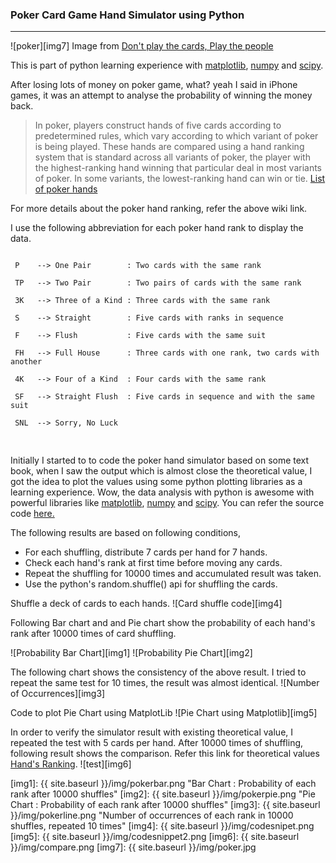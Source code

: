 
### Poker Card Game Hand Simulator using Python
---
![poker][img7] 
Image from [Don't play the cards, Play the people][link6]</br>

This is part of python learning experience with [matplotlib][link2], [numpy][link3]
and [scipy][link4]. 

After losing lots of money on poker game, what? yeah I said in iPhone games, it was an 
attempt to analyse the probability of winning the money back. 

>In poker, players construct hands of five cards according to predetermined rules,
> which vary according to which variant of poker is being played. These hands are 
>compared using a hand ranking system that is standard across all variants of poker,
> the player with the highest-ranking hand winning that particular deal in most 
>variants of poker. In some variants, the lowest-ranking hand can win or tie. [List of poker hands][link1]

For more details about the poker hand ranking, refer the above wiki link.

I use the following abbreviation for each poker hand rank to display the data. 
<pre>
<code>
 P 	  --> One Pair        : Two cards with the same rank </br>
 TP   --> Two Pair        : Two pairs of cards with the same rank</br>
 3K   --> Three of a Kind : Three cards with the same rank</br>
 S    --> Straight        : Five cards with ranks in sequence</br>
 F    --> Flush           : Five cards with the same suit</br>
 FH   --> Full House      : Three cards with one rank, two cards with another </br>
 4K   --> Four of a Kind  : Four cards with the same rank</br>
 SF   --> Straight Flush  : Five cards in sequence and with the same suit</br>
 SNL  --> Sorry, No Luck </br>
</code>
</pre>

Initially I started to to code the poker hand simulator based on some text book, when I
saw the output which is almost close the theoretical value, I got the idea to plot the
values using some python plotting libraries as a learning  experience. Wow, the data
analysis with python is awesome with powerful libraries like [matplotlib][link2], [numpy][link3]
and [scipy][link4]. You can refer the source code [here.][link5] 

The following results are based on following conditions,
<ul>
	<li>For each shuffling, distribute 7 cards per hand for 7 hands.</li>
	<li>Check each hand's rank at first time before moving any cards.</li>
	<li>Repeat the shuffling for 10000 times and accumulated result was taken.</li>
	<li>Use the python's random.shuffle() api for shuffling the cards.</li>
</ul>
	
Shuffle a deck of cards to each hands.
![Card shuffle code][img4]


Following Bar chart and and Pie chart show the probability of each hand's rank after 
10000 times of card shuffling. 

![Probability Bar Chart][img1]
![Probability Pie Chart][img2]

The following chart shows the consistency of the above result. I tried to repeat the same
test for 10 times, the result was almost identical.
![Number of Occurrences][img3]

Code to plot Pie Chart using MatplotLib 
![Pie Chart using Matplotlib][img5]

In order to verify the simulator result with existing theoretical value, I repeated the 
test with 5 cards per hand. After 10000 times of shuffling, following result shows the 
comparison. Refer this link for theoretical values [Hand's Ranking][link1].
![test][img6]



[link1]: http://en.wikipedia.org/wiki/Hand_rankings
[link2]: http://matplotlib.org
[link3]: http://www.numpy.org
[link4]: http://www.scipy.org/
[link5]: https://github.com/tssutha/PokerSimulator
[link6]: http://www.parade.com/172290/ellenleikind/life-lessons-from-poker-dont-play-the-cards-play-the-people/
[img1]: {{ site.baseurl }}/img/pokerbar.png "Bar Chart : Probability of each rank after 10000 shuffles"
[img2]: {{ site.baseurl }}/img/pokerpie.png "Pie Chart : Probability of each rank after 10000 shuffles"
[img3]: {{ site.baseurl }}/img/pokerline.png "Number of occurrences of each rank in 10000 shuffles, repeated 10 times"
[img4]: {{ site.baseurl }}/img/codesnipet.png
[img5]: {{ site.baseurl }}/img/codesnippet2.png
[img6]: {{ site.baseurl }}/img/compare.png
[img7]: {{ site.baseurl }}/img/poker.jpg


